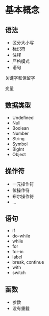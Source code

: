# 基本概念

## 语法

- 区分大小写
- 标识符
- 注释
- 严格模式
- 语句



关键字和保留字

变量

## 数据类型

- Undefined
- Null
- Boolean
- Number
- String
- Symbol
- BigInt
- Object



## 操作符

- 一元操作符
- 位操作符
- 布尔操作符
- ...



## 语句

- if
- do-while
- while
- for
- for-in
- label
- break, continue
- with
- switch



## 函数

- 参数
- 没有重载

